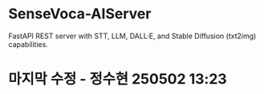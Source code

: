# SenseVoca-AIServer
FastAPI REST server with STT, LLM, DALL·E, and Stable Diffusion (txt2img) capabilities.

# 마지막 수정 - 정수현 250502 13:23